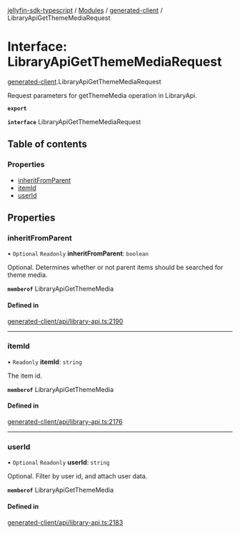 [jellyfin-sdk-typescript](../README.md) / [Modules](../modules.md) / [generated-client](../modules/generated_client.md) / LibraryApiGetThemeMediaRequest

# Interface: LibraryApiGetThemeMediaRequest

[generated-client](../modules/generated_client.md).LibraryApiGetThemeMediaRequest

Request parameters for getThemeMedia operation in LibraryApi.

**`export`**

**`interface`** LibraryApiGetThemeMediaRequest

## Table of contents

### Properties

- [inheritFromParent](generated_client.LibraryApiGetThemeMediaRequest.md#inheritfromparent)
- [itemId](generated_client.LibraryApiGetThemeMediaRequest.md#itemid)
- [userId](generated_client.LibraryApiGetThemeMediaRequest.md#userid)

## Properties

### inheritFromParent

• `Optional` `Readonly` **inheritFromParent**: `boolean`

Optional. Determines whether or not parent items should be searched for theme media.

**`memberof`** LibraryApiGetThemeMedia

#### Defined in

[generated-client/api/library-api.ts:2190](https://github.com/thornbill/jellyfin-sdk-typescript/blob/b0f5501/src/generated-client/api/library-api.ts#L2190)

___

### itemId

• `Readonly` **itemId**: `string`

The item id.

**`memberof`** LibraryApiGetThemeMedia

#### Defined in

[generated-client/api/library-api.ts:2176](https://github.com/thornbill/jellyfin-sdk-typescript/blob/b0f5501/src/generated-client/api/library-api.ts#L2176)

___

### userId

• `Optional` `Readonly` **userId**: `string`

Optional. Filter by user id, and attach user data.

**`memberof`** LibraryApiGetThemeMedia

#### Defined in

[generated-client/api/library-api.ts:2183](https://github.com/thornbill/jellyfin-sdk-typescript/blob/b0f5501/src/generated-client/api/library-api.ts#L2183)
